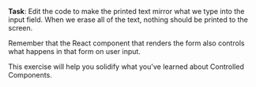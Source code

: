 **Task**: Edit the code to make the printed text mirror what we type into the input
field. When we erase all of the text, nothing should be printed to the screen.

Remember that the React component that renders the form also controls what
happens in that form on user input.

This exercise will help you solidify what you've learned about Controlled Components.
